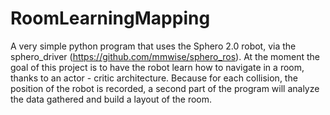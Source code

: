 # RoomLearningMapping
A very simple python program that uses the Sphero 2.0 robot, via the sphero_driver (https://github.com/mmwise/sphero_ros).
At the moment the goal of this project is to have the robot learn how to navigate in a room, thanks to an actor - critic architecture.
Because for each collision, the position of the robot is recorded, a second part of the program will analyze the data gathered and build a layout of the room.
